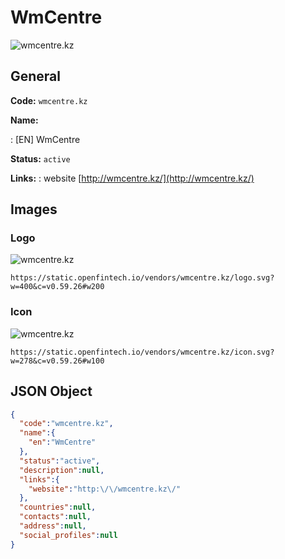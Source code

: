 
# WmCentre 
![wmcentre.kz](https://static.openfintech.io/vendors/wmcentre.kz/logo.svg?w=400&c=v0.59.26#w200)  

## General 
 
**Code:** `wmcentre.kz` 
 
**Name:** 
 
:	[EN] WmCentre 
 
**Status:** `active` 
 
**Links:** 
: website [http://wmcentre.kz/](http://wmcentre.kz/) 
 

## Images 

### Logo 
 
![wmcentre.kz](https://static.openfintech.io/vendors/wmcentre.kz/logo.svg?w=400&c=v0.59.26#w200)  

```
https://static.openfintech.io/vendors/wmcentre.kz/logo.svg?w=400&c=v0.59.26#w200
```  

### Icon 
 
![wmcentre.kz](https://static.openfintech.io/vendors/wmcentre.kz/icon.svg?w=278&c=v0.59.26#w100)  

```
https://static.openfintech.io/vendors/wmcentre.kz/icon.svg?w=278&c=v0.59.26#w100
```  

## JSON Object 

```json
{
  "code":"wmcentre.kz",
  "name":{
    "en":"WmCentre"
  },
  "status":"active",
  "description":null,
  "links":{
    "website":"http:\/\/wmcentre.kz\/"
  },
  "countries":null,
  "contacts":null,
  "address":null,
  "social_profiles":null
}
```  
